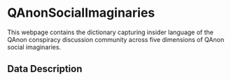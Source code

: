 # QAnonSocialImaginaries
This webpage contains the dictionary capturing insider language of the QAnon conspiracy discussion community across five dimensions of QAnon social imaginaries.

## Data Description

